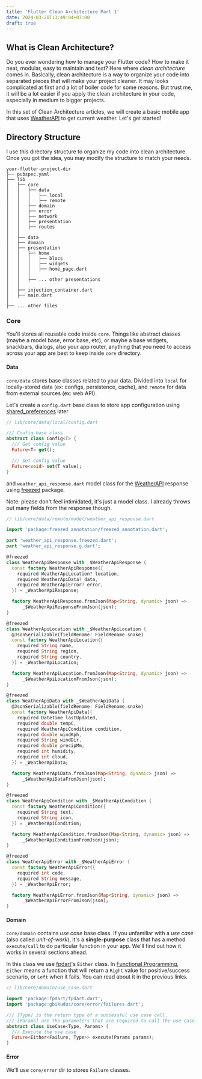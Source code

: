 ```yaml
---
title: 'Flutter Clean Architecture Part 1'
date: 2024-03-20T13:49:04+07:00
draft: true
---
```


## What is Clean Architecture?

Do you ever wondering how to manage your Flutter code? How to make it neat, modular, easy to maintain and test? Here where *clean architecture* comes in. Basically, clean architecture is a way to organize your code into separated pieces that will make your project cleaner. It may looks complicated at first and a lot of boiler code for some reasons. But trust me, it will be a lot easier if you apply the clean architecture in your code, especially in medium to bigger projects.

In this set of Clean Architecture articles, we will create a basic mobile app that uses [WeatherAPI](https://www.weatherapi.com/) to get current weather. Let's get started!


## Directory Structure

I use this directory structure to organize my code into clean architecture. Once you got the idea, you may modify the structure to match your needs.

```
your-flutter-project-dir
├── pubspec.yaml
├── lib
│   ├── core
│   │   ├── data
│   │   │   ├── local
│   │   │   ├── remote
│   │   ├── domain
│   │   ├── error
│   │   ├── network
│   │   ├── presentation
│   │   ├── routes
│   │
│   ├── data
│   ├── domain
│   ├── presentation
│   │   ├── home
│   │   │   ├── blocs
│   │   │   ├── widgets
│   │   │   ├── home_page.dart
│   │   │
│   │   ├── ... other presentations
│   │
│   ├── injection_container.dart
│   ├── main.dart
│
├── ... other files
```


### Core

You'll stores all reusable code inside `core`. Things like abstract classes (maybe a model base, error base, etc), or maybe a base widgets, snackbars, dialogs, also your app router, anything that you need to access across your app are best to keep inside `core` directory.

#### Data

`core/data` stores base classes related to your data. Divided into `local` for locally-stored data (ex: configs, persistence, cache), and `remote` for data from external sources (ex: web API).

Let's create a `config.dart` base class to store app configuration using [shared_preferences](https://pub.dev/packages/shared_preferences) later

```dart
// lib/core/data/local/config.dart

/// Config base class
abstract class Config<T> {
  /// Get config value
  Future<T> get();

  /// Set config value
  Future<void> set(T value);
}
```

and `weather_api_response.dart` model class for the [WeatherAPI](https://www.weatherapi.com/) response using [freezed](https://pub.dev/packages/freezed#creating-a-model-using-freezed) package.

Note: please don't feel intimidated, it's just a model class. I already throws out many fields from the response though.

```dart
// lib/core/data/remote/model/weather_api_response.dart

import 'package:freezed_annotation/freezed_annotation.dart';

part 'weather_api_response.freezed.dart';
part 'weather_api_response.g.dart';

@freezed
class WeatherApiResponse with _$WeatherApiResponse {
  const factory WeatherApiResponse({
    required WeatherApiLocation? location,
    required WeatherApiData? data,
    required WeatherApiError? error,
  }) = _WeatherApiResponse;

  factory WeatherApiResponse.fromJson(Map<String, dynamic> json) =>
      _$WeatherApiResponseFromJson(json);
}

@freezed
class WeatherApiLocation with _$WeatherApiLocation {
  @JsonSerializable(fieldRename: FieldRename.snake)
  const factory WeatherApiLocation({
    required String name,
    required String region,
    required String country,
  }) = _WeatherApiLocation;

  factory WeatherApiLocation.fromJson(Map<String, dynamic> json) =>
      _$WeatherApiLocationFromJson(json);
}

@freezed
class WeatherApiData with _$WeatherApiData {
  @JsonSerializable(fieldRename: FieldRename.snake)
  const factory WeatherApiData({
    required DateTime lastUpdated,
    required double tempC,
    required WeatherApiCondition condition,
    required double windKph,
    required String windDir,
    required double precipMm,
    required int humidity,
    required int cloud,
  }) = _WeatherApiData;

  factory WeatherApiData.fromJson(Map<String, dynamic> json) =>
      _$WeatherApiDataFromJson(json);
}

@freezed
class WeatherApiCondition with _$WeatherApiCondition {
  const factory WeatherApiCondition({
    required String text,
    required String icon,
  }) = _WeatherApiCondition;

  factory WeatherApiCondition.fromJson(Map<String, dynamic> json) =>
      _$WeatherApiConditionFromJson(json);
}

@freezed
class WeatherApiError with _$WeatherApiError {
  const factory WeatherApiError({
    required int code,
    required String message,
  }) = _WeatherApiError;

  factory WeatherApiError.fromJson(Map<String, dynamic> json) =>
      _$WeatherApiErrorFromJson(json);
}

```

#### Domain

`core/domain` contains *use case* base class. If you unfamiliar with a *use case* (also called *unit-of-work*), it's a **single-purpose** class that has a method `execute/call` to do particular function in your app. We'll find out how it works in several sections ahead.

In this class we use [fpdart](https://pub.dev/packages/fpdart)'s `Either` class. In [Functional Programming](), `Either` means a function that will return a `Right` value for positive/success scenario, or `Left` when it fails. You can read about it in the previous links.

```dart
// lib/core/domain/use_case.dart

import 'package:fpdart/fpdart.dart';
import 'package:gbikudus/core/error/failures.dart';

/// [Type] is the return type of a successful use case call.
/// [Params] are the parameters that are required to call the use case.
abstract class UseCase<Type, Params> {
  /// Execute the use case
  Future<Either<Failure, Type>> execute(Params params);
}

```

#### Error

We'll use `core/error` dir to stores `Failure` classes.
